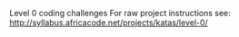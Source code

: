 Level 0 coding challenges For raw project instructions see: http://syllabus.africacode.net/projects/katas/level-0/
